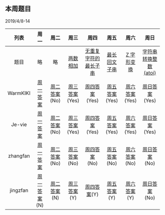 ## 本周题目 
2019/4/8-14     

|列表|周一	    |周二	    |周三	    |周四	    |周五	    |周六	    |周日	    |
|:-:  |:-:        |:-:         |:-:         |:-:          |:-:         |:-:     |:-:         |
|题目 | 略|略|[两数相加](https://leetcode-cn.com/problems/add-two-numbers/)|[无重复字符的最长子串](https://leetcode-cn.com/problems/longest-substring-without-repeating-characters/)|[最长回文子串](https://leetcode-cn.com/problems/longest-palindromic-substring/)|[Z 字形变换](https://leetcode-cn.com/problems/zigzag-conversion/)|[字符串转换整数 (atoi)](https://leetcode-cn.com/problems/string-to-integer-atoi/)|
|WarmKIKI|  [周一答案](No)    |[周二答案]()(No)   |[周三答案](https://leetcode-cn.com/submissions/detail/16743851/)(Yes)|    [周四答案](https://leetcode-cn.com/problems/longest-substring-without-repeating-characters/submissions/)(Yes)    |[周五答案](https://leetcode-cn.com/submissions/detail/16906630/)(Yes)   |[周六答案](https://leetcode-cn.com/submissions/detail/16935562/)(Yes)   |[周日答案](https://leetcode-cn.com/submissions/detail/16948541/)(Yes)   |
|Je-vie|  [周一答案](No)    |[周二答案]()(No)   |[周三答案](https://leetcode-cn.com/submissions/detail/16664693/ )(Yes)|    [周四答案](https://leetcode-cn.com/submissions/detail/16767216/)(Yes)    |[周五答案](https://leetcode-cn.com/submissions/detail/16899830/)(Yes)   |[周六答案](https://leetcode-cn.com/submissions/detail/16955265/)(Yes)   |[周日答案](https://leetcode-cn.com/submissions/detail/16955591/)(Yes)   |      
|zhangfan|  [周一答案](No)    |[周二答案]()(No)   |[周三答案]()(No)|    [周四答案]()(No)    |[周五答案]()(No)   |[周六答案]()(No)   |[周日答案]()(No)   |
|jingzfan|  [周一答案]()(N)    |[周二答案]()(N)   |[周三答案](https://leetcode-cn.com/submissions/detail/14126920/)(Y)|    [周四答案](https://leetcode-cn.com/submissions/detail/15584171/)(Y)    |[周五答案](https://leetcode-cn.com/submissions/detail/16793353/)(Y)   |[周六答案](https://leetcode-cn.com/submissions/detail/15731466/)(Y)   |[周日答案]()(No)   |
